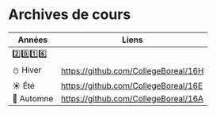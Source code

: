 # Archives de cours


| Années              | Liens                                |
|---------------------|--------------------------------------|
|:two::zero::one::six:|                                      |
|:snowman: Hiver      | https://github.com/CollegeBoreal/16H |
|:sunny: Été          | https://github.com/CollegeBoreal/16E |
|:maple_leaf: Automne | https://github.com/CollegeBoreal/16A |


